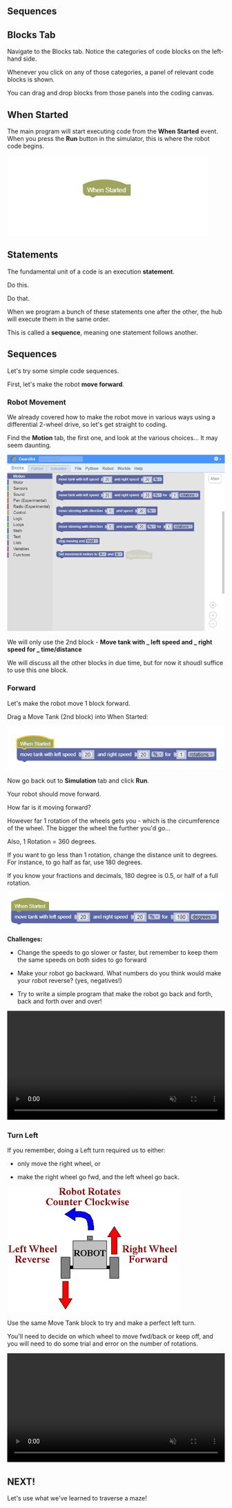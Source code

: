 Sequences
---

## Blocks Tab

Navigate to the Blocks tab.
Notice the categories of code blocks on the left-hand side.

Whenever you click on any of those categories, a panel of relevant code blocks is shown.

You can drag and drop blocks from those panels into the coding canvas.

## When Started

The main program will start executing code from the **When Started** event.  When you press the **Run** button in the simulator, this is where the robot code begins.

![](images/whenStarted.jpg)

## Statements

The fundamental unit of a code is an execution **statement**.  

Do this.  

Do that.  

When we program a bunch of these statements one after the other, the hub will execute them in the same order.  

This is called a **sequence**, meaning one statement follows another.

## Sequences

Let's try some simple code sequences.

First, let's make the robot **move forward**.

### Robot Movement

We already covered how to make the robot move in various ways using a differential 2-wheel drive, so let's get straight to coding.

Find the **Motion** tab, the first one, and look at the various choices... It may seem daunting.

![](images/motion.JPG)

We will only use the 2nd block - **Move tank with _ left  speed and _ right speed for _ time/distance**

We will discuss all the other blocks in due time, but for now it shoudl suffice to use this one block.

### Forward

Let's make the robot move 1 block forward.

Drag a Move Tank (2nd block) into When Started:

![](images/tankfwd.png)

Now go back out to **Simulation** tab and click **Run**.

Your robot should move forward.

How far is it moving forward?  

However far 1 rotation of the wheels gets you - which is the circumference of the wheel.  The bigger the wheel the further you'd go...

Also, 1 Rotation = 360 degrees.  

If you want to go less than 1 rotation, change the distance unit to degrees.  For instance, to go half as far, use 180 degrees.

If you know your fractions and decimals, 180 degree is 0.5, or half of a full rotation.

![](images/tankfwdDegrees.png)

**Challenges:**

- Change the speeds to go slower or faster, but remember to keep them the same speeds on both sides to go forward

- Make your robot go backward.  What numbers do you think would make your robot reverse?  (yes, negatives!)

- Try to write a simple program that make the robot go back and forth, back and forth over and over!

<video autoplay muted loop width=100% height="auto">
  <source src="images/backandforth.mp4" type="video/mp4">
</video>

### Turn Left

If you remember, doing a Left turn required us to either:

-  only move the right wheel, or 

- make the right wheel go fwd, and the left wheel go back.

![](images/left.jpg)


Use the same Move Tank block to try and make a perfect left turn.  

You'll need to decide on which wheel to move fwd/back or keep off, and you will need to do some trial and error on the number of rotations.

<video autoplay muted loop width=100% height="auto">
  <source src="images/codeLeftTurn.mp4" type="video/mp4">
</video>

## NEXT!

Let's use what we've learned to traverse a maze!


